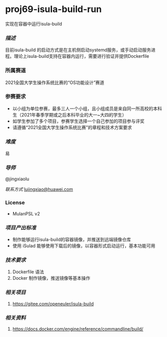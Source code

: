 # proj69-isula-build-run

实现在容器中运行isula-build

### *描述*  

目前isula-build 的启动方式是在主机侧启动systemd服务，或手动启动服务进程。理论上isula-build支持在容器内运行，需要进行验证并提供Dockerfile

### 所属赛道

2021全国大学生操作系统比赛的“OS功能设计”赛道



### 参赛要求

- 以小组为单位参赛，最多三人一个小组，且小组成员是来自同一所高校的本科生（2021年春季学期或之后本科毕业的大一~大四的学生）
- 如学生参加了多个项目，参赛学生选择一个自己参加的项目参与评奖
- 请遵循“2021全国大学生操作系统比赛”的章程和技术方案要求

### *难度*  

易

### *导师*  

@jingxiaolu

*联系方式*  lujingxiao@huawei.com

### License

- MulanPSL v2

### *项目产出标准*

- 制作能够运行isula-build的容器镜像，并推送到远端镜像仓库
- 使用 iSulad 能够使用下载后的镜像，以容器形式启动运行，基本功能可用

### *技术要求*

1. Dockerfile 语法
2. Docker 制作镜像，推送镜像等基本操作

### *相关项目*

1. https://gitee.com/openeuler/isula-build

### *相关资料*

1. https://docs.docker.com/engine/reference/commandline/build/
